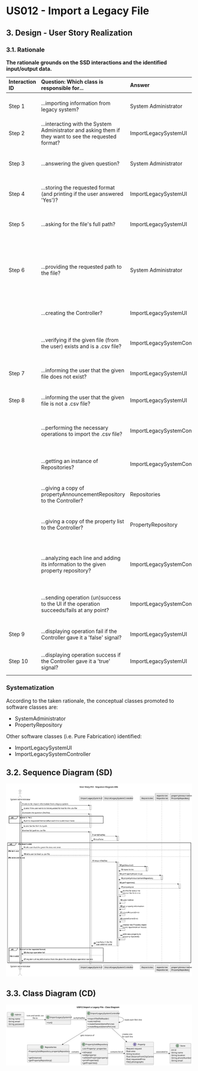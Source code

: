 # US012 - Import a Legacy File

## 3. Design - User Story Realization

### 3.1. Rationale

**The rationale grounds on the SSD interactions and the identified input/output data.**

| Interaction ID | Question: Which class is responsible for...                                                            | Answer                       | Justification (with patterns)                                                                                                                                      |
|:---------------|:-------------------------------------------------------------------------------------------------------|:-----------------------------|:-------------------------------------------------------------------------------------------------------------------------------------------------------------------|
| Step 1  		     | ...importing information from legacy system?                                                           | System Administrator         | The Admin is the one managing and altering the system.                                                                                                             |
| Step 2		       | ...interacting with the System Administrator and asking them if they want to see the requested format? | ImportLegacySystemUI         | The UI is the way the program has to interact with the user.                                                                                                       |
| Step 3		       | ...answering the given question?							                                                                | System Administrator         | The user is the one that chooses if he wants to see the requested format or not.                                                                                   |
| Step 4		       | ...storing the requested format (and printing if the user answered 'Yes')?							                      | ImportLegacySystemUI         | The UI is the way the program has to show what it needs to the user.                                                                                               |
| Step 5  		     | ...asking for the file's full path?							                                                             | ImportLegacySystemUI         | The UI is the way the program has to interact and request things from the user.                                                                                    |
| Step 6  		     | ...providing the requested path to the file?							                                                    | System Administrator         | The user is the one that has access to the file containing information from the legacy system. Thus, they are the only one that can provide it to the new program. |
| 		             | ...creating the Controller?							                                                                     | ImportLegacySystemUI         | The UI is the bridge between the user and the Controller.                                                                                                          |
| 		             | ...verifying if the given file (from the user) exists and is a .csv file?							                       | ImportLegacySystemController | The Controller is the one responsible for analyzing the given information.                                                                                         |
| Step 7  		     | ...informing the user that the given file does not exist?							                                       | ImportLegacySystemUI         | The UI is responsible for giving information to the user.                                                                                                          |
| Step 8  		     | ...informing the user that the given file is not a .csv file?							                                   | ImportLegacySystemUI         | The UI is responsible for giving information to the user.                                                                                                          |
| 		             | ...performing the necessary operations to import the .csv file?							                                 | ImportLegacySystemController | The Controller is the bridge between the UI and the rest of the program.                                                                                           |
|                | ...getting an instance of Repositories?                                                                | ImportLegacySystemController | The Controller is the bridge between the UI and the repositories.                                                                                                  |
| 		             | ...giving a copy of propertyAnnouncementRepository to the Controller?							                                       | Repositories                 | Repositories stores information about all kinds of repositories.                                                                                                   |
| 		             | ...giving a copy of the property list to the Controller?							                                        | PropertyRepository           | The PropertyRepository stores a list of all properties on the system.                                                                                              |
| 		             | ...analyzing each line and adding its information to the given property repository?							             | ImportLegacySystemController | The Controller is responsible for performing the operations necessary to make the program function.                                                                |
| 		             | ...sending operation (un)success to the UI if the operation succeeds/fails at any point? 							       | ImportLegacySystemController | The Controller is the bridge between the UI and the rest of the program.                                                                                           |
| Step 9  		     | ...displaying operation fail if the Controller gave it a 'false' signal?							                        | ImportLegacySystemUI         | The UI is responsible for giving information to the user.                                                                                           |
| Step 10  		    | ...displaying operation success if the Controller gave it a 'true' signal?							                      | ImportLegacySystemUI         | The UI is responsible for giving information to the user.                                                                                           |


### Systematization ##

According to the taken rationale, the conceptual classes promoted to software classes are:

* SystemAdministrator
* PropertyRepository

Other software classes (i.e. Pure Fabrication) identified:
* ImportLegacySystemUI
* ImportLegacySystemController

## 3.2. Sequence Diagram (SD)

![US012-SD](svg/US012-SD.svg)

## 3.3. Class Diagram (CD)

![US012-CD](svg/US012-CD.svg)
